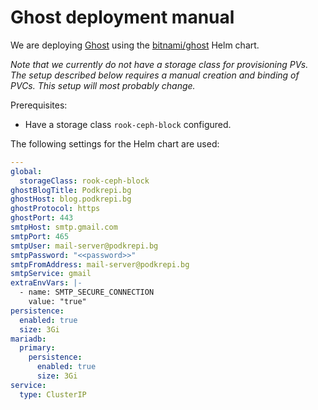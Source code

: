 # Ghost deployment manual
We are deploying [Ghost](https://ghost.org/) using the [bitnami/ghost](https://bitnami.com/stack/ghost/helm) Helm chart.

_Note that we currently do not have a storage class for provisioning PVs. The setup described below requires a manual creation and binding of PVCs. This setup will most probably change._

Prerequisites:
 - Have a storage class `rook-ceph-block` configured.

The following settings for the Helm chart are used:
```yaml
---
global:
  storageClass: rook-ceph-block
ghostBlogTitle: Podkrepi.bg
ghostHost: blog.podkrepi.bg
ghostProtocol: https
ghostPort: 443
smtpHost: smtp.gmail.com
smtpPort: 465
smtpUser: mail-server@podkrepi.bg
smtpPassword: "<<password>>"
smtpFromAddress: mail-server@podkrepi.bg
smtpService: gmail
extraEnvVars: |-
  - name: SMTP_SECURE_CONNECTION
    value: "true"
persistence: 
  enabled: true
  size: 3Gi
mariadb: 
  primary: 
    persistence: 
      enabled: true
      size: 3Gi
service: 
  type: ClusterIP
```
